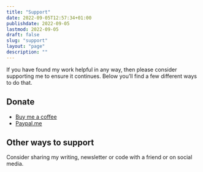 ```yaml
---
title: "Support"
date: 2022-09-05T12:57:34+01:00
publishdate: 2022-09-05
lastmod: 2022-09-05
draft: false
slug: "support"
layout: "page"
description: ""
---
```


If you have found my work helpful in any way, then please consider supporting me to ensure it continues. Below you’ll find a few different ways to do that.

## Donate

- [Buy me a coffee](https://www.buymeacoffee.com/harrycresswell) 
- [Paypal.me](https://www.paypal.me/harrycresswell)

## Other ways to support

Consider sharing my writing, newsletter or code with a friend or on social media.